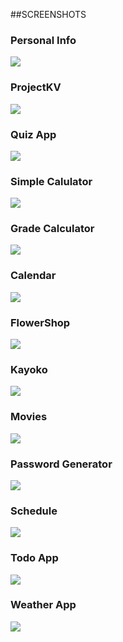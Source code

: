 ##SCREENSHOTS

### Personal Info
<img src="screenshots/personal.png"/>

### ProjectKV
<img src="screenshots/pkv.png"/>

### Quiz App
<img src="screenshots/quiz.png"/>

### Simple Calulator
<img src="screenshots/calculator.png"/>

### Grade Calculator
<img src="screenshots/grade_calculator.png"/>

### Calendar
<img src="screenshots/calendar.png"/>

### FlowerShop
<img src="screenshots/flowershop.png"/>

### Kayoko
<img src="screenshots/kayoko.png"/>

### Movies
<img src="screenshots/movies.png"/>

### Password Generator
<img src="screenshots/password_generator.png"/>

### Schedule
<img src="screenshots/schedule.png"/>

### Todo App
<img src="screenshots/todo.png"/>

### Weather App
<img src="screenshots/wheather.png"/>